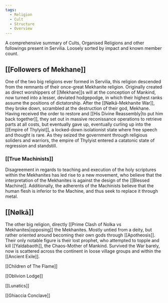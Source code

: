 ```yaml
---
tags:
  - Religion
  - Cult
  - Structure
  - Overview
---
```

A comprehensive summary of Cults, Organised Religions and other followings present in Servilia. 
Loosely sorted by impact and known member count. 

## [[Followers of Mekhane]]
One of the two big religions ever formed in Servilia, this religion descended from the remnants of their once-great Mekhanite religion. 
Originally created as direct worshippers of [[Mekhane]]s will at the conception of Mankind, now turned into a lesser, deviated hodgepodge, in which their highest ranks assume the positions of dictatorship. 
After the [[Nølkā-Mekhanite War]], they broke down, scrambled at the destruction of their god, Mekhane. Having received the order to restore and [[His Divine Reassembly|to put him back together]], they set out in massive reconissance operations to retrieve parts at all costs, but eventually gave up, eventually curling up into the [[Empire of Thylyist]], a locked-down isolationist state where free speech and thought is rare. 
As they seized the government through religious soliders and warriors, the empire of Thylyist entered a catatonic state of regression and standstill.   
### [[True Machinists]]
Disagreement in regards to teaching and execution of the holy scriptures within the Mekhanites has led rise to a new movement, who believe that the interpretation of the Mekhanites is against the design of the [[Blessed Machine]].
Additionally, the adherents of the Machinists believe that the human flesh is inferior to the Machine, and thus seek to replace it through metal. 

## [[Nølkā]]
The other big religion, directly [[Prime Clash of Nolka vs Mekhanites|opposing]] the Mekhanites. Mostly untied from a deity, but rather oriented around becoming their own gods through [[Apotheosis]]. Their only notable figure is their lost prophet, who attempted to topple and kill [[Yaldabaoth]], the Chaos-Mother of Mankind. 
Survived the War barely, now is scattered across the continent in loose village groups and within the [[Ancient Exile]]. 


[[Children of The Flame]]

[[Oblivion Lodge]]

[[Lunatics]]

[[Ghiaccia Conclave]]

